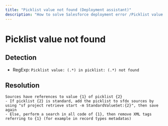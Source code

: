 ```yaml
---
title: "Picklist value not found (Deployment assistant)"
description: "How to solve Salesforce deployment error /Picklist value: (.*) in picklist: (.*) not found"
---
```

<!-- markdownlint-disable MD013 -->
# Picklist value not found

## Detection

- RegExp: `Picklist value: (.*) in picklist: (.*) not found`

## Resolution

```shell
Sources have references to value {1} of picklist {2}
- If picklist {2} is standard, add the picklist to sfdx sources by using "sf project retrieve start -m StandardValueSet:{2}", then save again
- Else, perform a search in all code of {1}, then remove XML tags referring to {1} (for example in record types metadatas)

```
